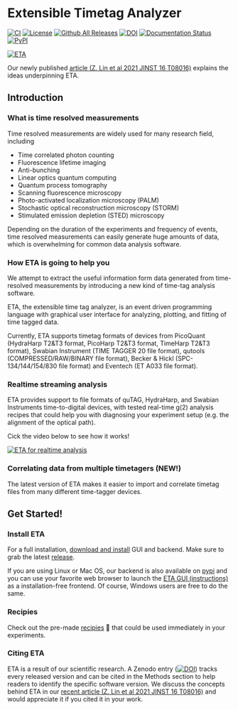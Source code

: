 Extensible Timetag Analyzer 
===============
[![CI](https://github.com/timetag/ETA/workflows/CI/badge.svg)](https://github.com/timetag/ETA/actions)
[![License](https://img.shields.io/github/license/timetag/ETAServer.svg)](https://github.com/timetag/ETAServer/blob/master/LICENSE)
[![Github All Releases](https://img.shields.io/github/downloads/timetag/ETABackend/total.svg)](https://github.com/timetag/ETABackend/releases)
[![DOI](https://zenodo.org/badge/125106142.svg)](https://zenodo.org/badge/latestdoi/125106142)
[![Documentation Status](https://readthedocs.org/projects/eta/badge/?version=latest)](https://eta.readthedocs.io/en/latest/?badge=latest)
[![PyPI](https://img.shields.io/pypi/v/etabackend.svg)](https://pypi.org/project/etabackend/)


[![ETA](https://eta.readthedocs.io/en/latest/_static/logo.png)
](https://eta.readthedocs.io/en/latest/?badge=latest)

Our newly published [article (Z. Lin et al 2021 JINST 16 T08016)](https://doi.org/10.1088/1748-0221/16/08/T08016) explains the ideas underpinning ETA.

## Introduction

### What is time resolved measurements

Time resolved measurements are widely used for many research field, including

* Time correlated photon counting
* Fluorescence lifetime imaging
* Anti-bunching
* Linear optics quantum computing
* Quantum process tomography
* Scanning fluorescence microscopy
* Photo-activated localization microscopy (PALM)
* Stochastic optical reconstruction microscopy (STORM)
* Stimulated emission depletion (STED) microscopy

Depending on the duration of the experiments and frequency of events, time resolved measurements can easily generate huge amounts of data, which is overwhelming for common data analysis software.

###  How ETA is going to help you

We attempt to extract the useful information form data generated from time-resolved measurements by introducing a new kind of time-tag analysis software.

ETA, the extensible time tag analyzer, is an event driven programming language with graphical user interface for analyzing, plotting, and fitting of time tagged data.

Currently, ETA supports timetag formats of devices from PicoQuant (HydraHarp T2&T3 format, PicoHarp T2&T3 format, TimeHarp T2&T3 format), Swabian Instrument (TIME TAGGER 20 file format), qutools (COMPRESSED/RAW/BINARY file format), Becker & Hickl (SPC-134/144/154/830 file format) and Eventech (ET A033 file format).

### Realtime streaming analysis 

ETA provides support to file formats of quTAG, HydraHarp, and Swabian Instruments time-to-digital devices, with tested real-time g(2) analysis recipes that could help you with diagnosing your experiment setup (e.g. the alignment of the optical path).

Cick the video below to see how it works!

[![ETA for realtime analysis](https://img.youtube.com/vi/jZfEFNOJwpM/0.jpg)](https://www.youtube.com/embed/jZfEFNOJwpM)

### Correlating data from multiple timetagers (NEW!)

The latest version of ETA makes it easier to import and correlate timetag files from many different time-tagger devices. 

## Get Started!
### Install ETA

For a full installation, [download and install](https://eta.readthedocs.io/en/latest/installation.html) GUI and backend. Make sure to grab the latest [release](https://github.com/timetag/ETA/releases).

If you are using Linux or Mac OS, our backend is also available on [pypi](https://pypi.org/project/etabackend/) and you can use your favorite web browser to launch the [ETA GUI (instructions)](https://eta.readthedocs.io/en/latest/installation.html) as a installation-free frontend. Of course, Windows users are free to do the same.

### Recipies

Check out the pre-made [recipies](https://eta.readthedocs.io/en/latest/recipes.html) 🎉 that could be used immediately in your experiments.

### Citing ETA

ETA is a result of our scientific research. A Zenodo entry ([![DOI](https://zenodo.org/badge/125106142.svg)](https://zenodo.org/badge/latestdoi/125106142)) tracks every released version and can be cited in the 
Methods section to help readers to identify the specific software version. We discuss the concepts behind ETA in our [recent article (Z. Lin et al 2021 JINST 16 T08016)](https://doi.org/10.1088/1748-0221/16/08/T08016)
and would appreciate it if you cited it in your work.
